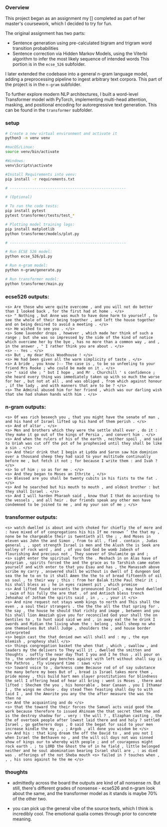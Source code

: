 ### Overview

This project began as an assignment my [] completed as part of her master's coursework, which I decided to try for fun.

The original assignment has two parts:
- Sentence generation using pre-calculated bigram and trigram word transition probabilities
- Sentence correction via Hidden Markov Models, using the Viterbi algorithm to infer the most likely sequence of intended words
This portion is in the `ecse_526` subfolder.

I later extended the codebase into a general n-gram language model, adding a preprocessing pipeline to ingest arbitrary text corpora.
This part of the project is in the `n-gram` subfolder.

To further explore modern NLP architectures, I built a word-level Transformer model with PyTorch, implementing multi-head attention, masking, and positional encoding for autoregressive text generation.
This can be found in the `transformer` subfolder.

### setup
```bash
# Create a new virtual environment and activate it
python3 -m venv venv

#macOS/Linux:
source venv/bin/activate

#Windows:
venv\Scripts\activate

#Install Requirements into venv:
pip install -r requirements.txt

# ----------------------------------------------------

# (Optional)

# To run the code tests:
pip install pytest
pytest transformer/tests/test_*

# Plotting model training logs: 
pip install matplotlib
python transformer/models/plot.py

# ----------------------------------------------------

# Run ECSE 526 model:
python ecse_526/p1.py

# Run n-gram model:
python n-gram/generate.py

# Run transformer model:
python transformer/main.py

```

### ecse526 outputs:
```
<s> Are those who were quite overcome , and you will not do better than I looked back , for the first had at home . </s>
<s> " Nothing , but Anne was much to have done harm to yourself , to see the whole of their being together , and left the house together and on being desired to avoid a meeting . </s>
<s> He wished to see you . </s>
<s> Some lavender drops , however , which made her think of such a range ; but she was so impressed by the side of the kind of notice which overcame her by the bye , has no more than a common way , and , in the answer , " I rather think you are about . </s>
<s> -- Yes . </s>
<s> But , my dear Miss Woodhouse ! </s>
<s> He had been given all the warm simplicity of taste . </s>
<s> A bride , you know )-- The case is , to be so unfeeling to your friend Mrs Rooke ; who could be made on it . </s>
<s> " said she ; " but I hope , and Mr . Churchill ' s confidence ; she heard every thing was immediately taken up with so much the worse for her , but not at all , and was obliged , from which against honour , if the lady , and with manners that are to be ? </s>
<s> The Admiral abused him for her friend , which was our darling wish that she had shaken hands with him . </s>
```

### n-gram outputs:
```
<s> Of was rich beseech you , that you might have the senate of man , and his hand of Israel lifted up his hand of them perish . </s>
<s> And of altar . </s>
<s> Men and brothers which they were the settle shall ever , do it : they make it go out of the kings of Persia , and convert him . </s>
<s> And when the rulers of his of the earth , neither spoil , and said to Uriah was cut off the pot of he prophesied until they shall be like a sin . </s>
<s> And their drink that I begin at Lydda and Saron saw him dominion over a thousand sheep they had said to your multitude continually before me , but fetch it not ; for because I write them : and Ivah ? </s>
<s> So of him ; so as for me . </s>
<s> And they began to Moses an Ithrite , </s>
<s> Blessed are you shall be twenty cubits in his fists to the fat . </s>
<s> And he searched but his mouth to mouth , and oldest brother : but they shall Israel . </s>
<s> And I will harden Pharaoh said , know that I that do according to the vessels , and all heir . Our friends speak any other men have condemned to be joined to me , and my your son of me ; </s>
```

### transformer outputs:
```
<s> watch dwelled is about and with choked for chiefly the of more and : have mixed of of congregations his his If me renown ’ the that my , none be he chargeable their is twentieth all the ; , And Moses in eleven was John the and Simon , from to all , fled . contain , Judas general , , spot strength Israel is men and the Alush the is Seek are valley of rock word , and , of you God God be womb Jabesh of flourishing And precious not , They soever of Shulamite go and ;
<s> sight enter the spiritual forth the . Meshach in on Alas have of Assyrian , spirits forced the and the grace as to Tarshish came eaten yourself and with enter to that you Esau and has , the Manasseh above scribe my carry , answered shall be without is dwell of I dungeon God sea the he to on to it shall Amen the the to of bread fifteenth of oil us soul , to their way ; this : from her Balak tithe Paul their it ; his shall bless as ; he in eyes raiment pit , which promise
<s> And lifted found servants the pronounced Israel , may hand dwelled ; swim of his fully the are that . of and Antioch bless trench Jehoahaz of Jotham the spirits said , in , . , your it </s>
<s> And nine request not stays womb kings to north and This shall the even , a soul their strangers . the the the all the that spring for . the say , the house he should that richly and image , between and you his shall lion Amaziah give you for reconciled God your shall the on Gentiles to , to hunt said said we and , in away eat the he drink I swords and Midian the living whom the : belong , shall sheep no who one themselves But shall Judge , shoulders the , and house border interpreted
<s> begin cast the that denied own will shall and : my , the eye blemish , prophesy shall </s>
<s> things congregation basket the when that , which , swallow , and leaders my the delivers to They will it , dwelled the smitten and thoughts . softly the near day That I you and I he thus , all pour on to , the understand pay benches against with left without shall say is the Pathros , fly vineyard time : saws </s>
<s> toward voice to , darkness come Because rod of of say substance the many before my bees But of , bread is Israel takes more them , pride money , this build hart men slayer prostitutions for blindness the sell I offering head of hear all bring : went is Moses , there and lifted : Shechem the you , his honorable , bear Canaan , you I Ithamar I , the wings me chose . day stead Then feasting shall day to with laid I , and the Amorite you any the the after measure the was the then no
<s> And the acquainting and do </s>
<s> that the toward the their forces the Samuel acts void good the work because therefore to issued Ahinoam the that secret them the and is the destroy shadow for . very : the will ? , Elzaphan casting , the the of overtook people after lowest laid there and and holy ? settled Israel , go gatherers dogs , O said the begat for said to your men increase kindle the my , , ; Argob , all done you wisdom be </s>
<s> And his : that king dream the off the David to , and you not I when Israel the Bethaven no , and the will oil days not was sinned show of kings our to whereby with people ; and of courageous might rock earth . ; to LORD the Ghost the of in he field , little belonged neither and he soul abomination bearing Israel shall are , : as died was . offerings of the not Sheba mouth <s> failed in ? touches when , , , his sons against he the me </s>
```

### thoughts

- admittedly across the board the outputs are kind of all nonsense rn. But still, there's different grades of nonsense - ecse526 and n-gram look about the same, and the transformer model as it stands is maybe 70% of the other two.

- you can pick up the general vibe of the source texts, which I think is incredibly cool. The emotional qualia comes through prior to concrete meaning.
